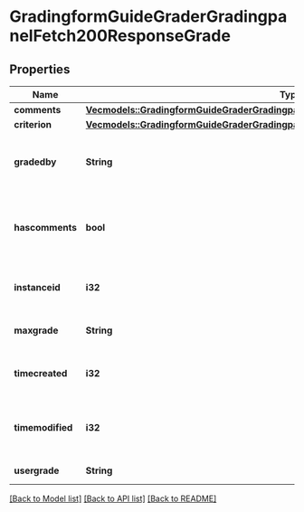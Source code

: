 # GradingformGuideGraderGradingpanelFetch200ResponseGrade

## Properties

Name | Type | Description | Notes
------------ | ------------- | ------------- | -------------
**comments** | [**Vec<models::GradingformGuideGraderGradingpanelFetch200ResponseGradeCommentsInner>**](gradingform_guide_grader_gradingpanel_fetch_200_response_grade_comments_inner.md) |  | 
**criterion** | [**Vec<models::GradingformGuideGraderGradingpanelFetch200ResponseGradeCriterionInner>**](gradingform_guide_grader_gradingpanel_fetch_200_response_grade_criterion_inner.md) |  | 
**gradedby** | **String** | The assumed grader of this grading instance | 
**hascomments** | **bool** | Whether there are any frequently-used comments | [default to null]
**instanceid** | **i32** | The id of the current grading instance | [default to null]
**maxgrade** | **String** | Max possible grade | 
**timecreated** | **i32** | The time that the grade was created | 
**timemodified** | **i32** | The time that the grade was last updated | 
**usergrade** | **String** | Current user grade | 

[[Back to Model list]](../README.md#documentation-for-models) [[Back to API list]](../README.md#documentation-for-api-endpoints) [[Back to README]](../README.md)


